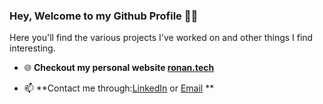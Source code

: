 ### Hey, Welcome to my Github Profile 👋🏾
 Here you'll find the various projects I've worked on and other things I find interesting.
- 🌐 **Checkout my personal website <a target="_blank" href="https://ronan.tech">ronan.tech</a>**

<!--
**RonanAlmeida/RonanAlmeida** is a ✨ _special_ ✨ repository because its `README.md` (this file) appears on your GitHub profile.
- 🔭 I’m currently working on ...
- 🌱 I’m currently learning ...
- 👯 I’m looking to collaborate on ...
- 🤔 I’m looking for help with ...
- 💬 Ask me about ...
- 😄 Pronouns: ...
- ⚡ Fun fact: ...

-->


- 📫 **Contact me through:<a target="_blank" href="https://www.linkedin.com/in/ronanalmeida/">LinkedIn</a> or <a target="_blank" href="mailto:ronan.almeida@queensu.ca">Email</a> **

